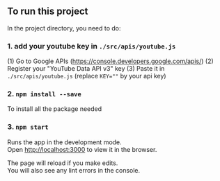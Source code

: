 ## To run this project

In the project directory, you need to do:

### 1. add your youtube key in `./src/apis/youtube.js`
(1) Go to Google APIs (https://console.developers.google.com/apis/) 
(2) Register your "YouTube Data API v3" key
(3) Paste it in `./src/apis/youtube.js` (replace `KEY=""` by your api key)

### 2. `npm install --save`
To install all the package needed

### 3. `npm start`

Runs the app in the development mode.<br>
Open [http://localhost:3000](http://localhost:3000) to view it in the browser.

The page will reload if you make edits.<br>
You will also see any lint errors in the console.


